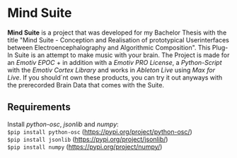 # Mind Suite

**Mind Suite** is a project that was developed for my Bachelor Thesis with the title "Mind Suite - Conception and Realisation of prototypical Userinterfaces between Electroencephalography and Algorithmic Composition". 
This Plug-In Suite is an attempt to make music with your brain.
The Project is made for an *Emotiv EPOC* + in addition with a *Emotiv PRO License*, a *Python-Script* with the *Emotiv Cortex Library* and works in *Ableton Live* using *Max for Live*.
If you should´nt own these products, you can try it out anyways with the prerecorded Brain Data that comes with the Suite.


## Requirements

Install *python-osc*, *jsonlib* and *numpy*:  
`$pip install python-osc` (https://pypi.org/project/python-osc/)  
`$pip install jsonlib` (https://pypi.org/project/jsonlib/)  
`$pip install numpy` (https://pypi.org/project/numpy/)
